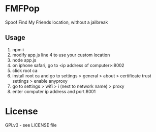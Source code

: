 # FMFPop

Spoof Find My Friends location, without a jailbreak

## Usage

1. npm i
2. modify app.js line 4 to use your custom location
3. node app.js
5. on iphone safari, go to \<ip address of computer\>:8002
6. click root ca
7. install root ca and go to settings \> general \> about \> certificate trust settings \> enable anyproxy
8. go to settings \> wifi \> i (next to network name) \> proxy
9. enter computer ip address and port 8001

# License
GPLv3 - see LICENSE file